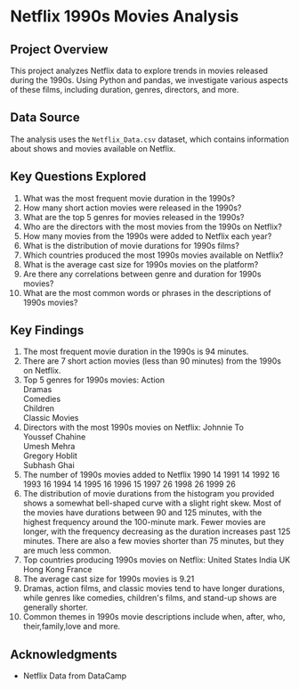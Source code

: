 # Netflix 1990s Movies Analysis

## Project Overview
This project analyzes Netflix data to explore trends in movies released during the 1990s. Using Python and pandas, we investigate various aspects of these films, including duration, genres, directors, and more.

## Data Source
The analysis uses the `Netflix_Data.csv` dataset, which contains information about shows and movies available on Netflix.

## Key Questions Explored
1. What was the most frequent movie duration in the 1990s?
2. How many short action movies were released in the 1990s?
3. What are the top 5 genres for movies released in the 1990s?
4. Who are the directors with the most movies from the 1990s on Netflix?
5. How many movies from the 1990s were added to Netflix each year?
6. What is the distribution of movie durations for 1990s films?
7. Which countries produced the most 1990s movies available on Netflix?
8. What is the average cast size for 1990s movies on the platform?
9. Are there any correlations between genre and duration for 1990s movies?
10. What are the most common words or phrases in the descriptions of 1990s movies?

## Key Findings
1. The most frequent movie duration in the 1990s is 94 minutes.
2. There are 7 short action movies (less than 90 minutes) from the 1990s on Netflix.
3. Top 5 genres for 1990s movies:
Action            
Dramas            
Comedies          
Children          
Classic Movies    
4. Directors with the most 1990s movies on Netflix:
Johnnie To         
Youssef Chahine    
Umesh Mehra        
Gregory Hoblit     
Subhash Ghai       
5. The number of 1990s movies added to Netflix 
1990    14
1991    14
1992    16
1993    16
1994    14
1995    16
1996    15
1997    26
1998    26
1999    26
6. The distribution of movie durations from the histogram you provided shows a somewhat bell-shaped curve with a slight right skew. Most of the movies have durations between 90 and 125 minutes, with the highest frequency around the 100-minute mark. Fewer movies are longer, with the frequency decreasing as the duration increases past 125 minutes. There are also a few movies shorter than 75 minutes, but they are much less common.
7. Top countries producing 1990s movies on Netflix:
   United States
   India
   UK
   Hong Kong
   France
8. The average cast size for 1990s movies is 9.21
9. Dramas, action films, and classic movies tend to have longer durations, while genres like comedies, children's films, and stand-up shows are generally shorter.
10. Common themes in 1990s movie descriptions include when, after, who, their,family,love and more.

## Acknowledgments
- Netflix Data from DataCamp
